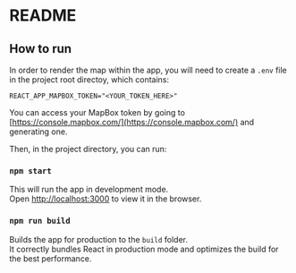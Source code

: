 # README

## How to run

In order to render the map within the app, you will need to create a `.env` file in the project root directoy, which contains:

```
REACT_APP_MAPBOX_TOKEN="<YOUR_TOKEN_HERE>"
```

You can access your MapBox token by going to [https://console.mapbox.com/](https://console.mapbox.com/) and generating one.

Then, in the project directory, you can run:

### `npm start`

This will run the app in development mode.\
Open [http://localhost:3000](http://localhost:3000) to view it in the browser.

### `npm run build`

Builds the app for production to the `build` folder.\
It correctly bundles React in production mode and optimizes the build for the best performance.
